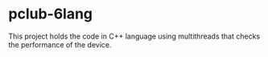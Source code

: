 # pclub-6lang

This project holds the code in C++ language using multithreads that checks the performance of the device.
